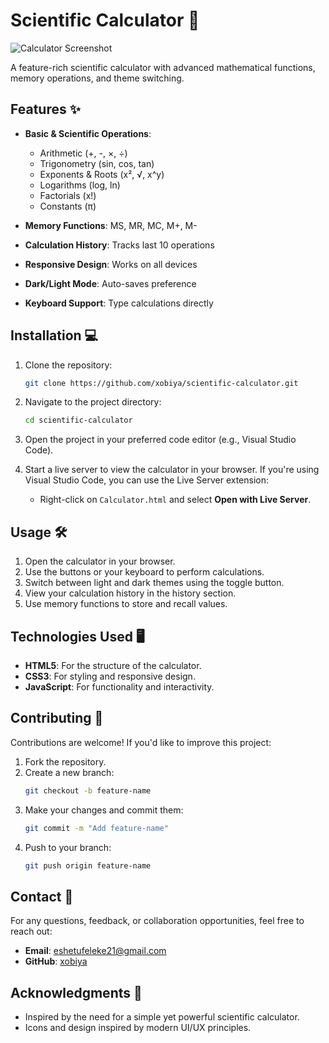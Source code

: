 # Scientific Calculator 🧮

![Calculator Screenshot](image.png)

A feature-rich scientific calculator with advanced mathematical functions, memory operations, and theme switching.

## Features ✨

- **Basic & Scientific Operations**: 
  - Arithmetic (+, -, ×, ÷)
  - Trigonometry (sin, cos, tan)
  - Exponents & Roots (x², √, x^y)
  - Logarithms (log, ln)
  - Factorials (x!)
  - Constants (π)

- **Memory Functions**: MS, MR, MC, M+, M-
- **Calculation History**: Tracks last 10 operations
- **Responsive Design**: Works on all devices
- **Dark/Light Mode**: Auto-saves preference
- **Keyboard Support**: Type calculations directly

## Installation 💻

1. Clone the repository:
   ```bash
   git clone https://github.com/xobiya/scientific-calculator.git
   ```

2. Navigate to the project directory:
   ```bash
   cd scientific-calculator
   ```

3. Open the project in your preferred code editor (e.g., Visual Studio Code).

4. Start a live server to view the calculator in your browser. If you're using Visual Studio Code, you can use the Live Server extension:
   - Right-click on `Calculator.html` and select **Open with Live Server**.

## Usage 🛠️

1. Open the calculator in your browser.
2. Use the buttons or your keyboard to perform calculations.
3. Switch between light and dark themes using the toggle button.
4. View your calculation history in the history section.
5. Use memory functions to store and recall values.

## Technologies Used 🖥️

- **HTML5**: For the structure of the calculator.
- **CSS3**: For styling and responsive design.
- **JavaScript**: For functionality and interactivity.

## Contributing 🤝

Contributions are welcome! If you'd like to improve this project:

1. Fork the repository.
2. Create a new branch:
   ```bash
   git checkout -b feature-name
   ```
3. Make your changes and commit them:
   ```bash
   git commit -m "Add feature-name"
   ```
4. Push to your branch:
   ```bash
   git push origin feature-name
   ```
## Contact 📧

For any questions, feedback, or collaboration opportunities, feel free to reach out:

- **Email**: eshetufeleke21@gmail.com
- **GitHub**: [xobiya](https://github.com/xobiya)

## Acknowledgments 🙌

- Inspired by the need for a simple yet powerful scientific calculator.
- Icons and design inspired by modern UI/UX principles.